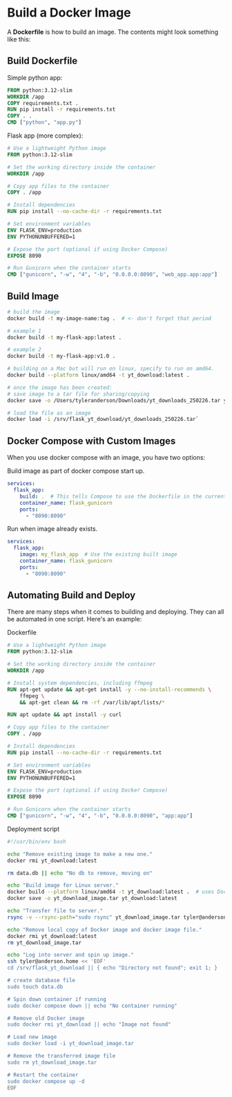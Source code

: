 # Build a Docker Image

A **Dockerfile** is how to build an image. The contents might look something like this:

## Build Dockerfile

Simple python app:
```dockerfile
FROM python:3.12-slim
WORKDIR /app
COPY requirements.txt .
RUN pip install -r requirements.txt
COPY . .
CMD ["python", "app.py"]
```

Flask app (more complex):
```dockerfile
# Use a lightweight Python image
FROM python:3.12-slim

# Set the working directory inside the container
WORKDIR /app

# Copy app files to the container
COPY . /app

# Install dependencies
RUN pip install --no-cache-dir -r requirements.txt

# Set environment variables
ENV FLASK_ENV=production
ENV PYTHONUNBUFFERED=1

# Expose the port (optional if using Docker Compose)
EXPOSE 8090

# Run Gunicorn when the container starts
CMD ["gunicorn", "-w", "4", "-b", "0.0.0.0:8090", "web_app.app:app"]
```

## Build Image

```bash
# build the image
docker build -t my-image-name:tag .  # <- don't forget that period

# example 1
docker build -t my-flask-app:latest .

# example 2
docker build -t my-flask-app:v1.0 .

# building on a Mac but will run on linux, specify to run on amd64.
docker build --platform linux/amd64 -t yt_download:latest .

# once the image has been created:
# save image to a tar file for sharing/copying
docker save -o /Users/tyleranderson/Downloads/yt_downloads_250226.tar yt_download:latest

# load the file as an image
docker load -i /srv/flask_yt_download/yt_downloads_250226.tar`
```

## Docker Compose with Custom Images

When you use docker compose with an image, you have two options:

Build image as part of docker compose start up.
```yaml
services:
  flask_app:
    build: .  # This tells Compose to use the Dockerfile in the current directory
    container_name: flask_gunicorn
    ports:
      - "8090:8090"

```

Run when image already exists.
```yaml
services:
  flask_app:
    image: my_flask_app  # Use the existing built image
    container_name: flask_gunicorn
    ports:
      - "8090:8090"
```

## Automating Build and Deploy

There are many steps when it comes to building and deploying. They can all be automated in one script.
Here's an example:

Dockerfile
```dockerfile
# Use a lightweight Python image
FROM python:3.12-slim

# Set the working directory inside the container
WORKDIR /app

# Install system dependencies, including ffmpeg
RUN apt-get update && apt-get install -y --no-install-recommends \
    ffmpeg \
    && apt-get clean && rm -rf /var/lib/apt/lists/*

RUN apt update && apt install -y curl

# Copy app files to the container
COPY . /app

# Install dependencies
RUN pip install --no-cache-dir -r requirements.txt

# Set environment variables
ENV FLASK_ENV=production
ENV PYTHONUNBUFFERED=1

# Expose the port (optional if using Docker Compose)
EXPOSE 8090

# Run Gunicorn when the container starts
CMD ["gunicorn", "-w", "4", "-b", "0.0.0.0:8090", "app:app"]
```

Deployment script
```bash
#!/usr/bin/env bash

echo "Remove existing image to make a new one."
docker rmi yt_download:latest

rm data.db || echo "No db to remove, moving on"

echo "Build image for Linux server."
docker build --platform linux/amd64 -t yt_download:latest .  # uses Dockerfile to build
docker save -o yt_download_image.tar yt_download:latest

echo "Transfer file to server."
rsync -v --rsync-path="sudo rsync" yt_download_image.tar tyler@anderson.home:/srv/flask_yt_download

echo "Remove local copy of Docker image and docker image file."
docker rmi yt_download:latest
rm yt_download_image.tar

echo "Log into server and spin up image."
ssh tyler@anderson.home << 'EOF'
cd /srv/flask_yt_download || { echo "Directory not found"; exit 1; }

# create database file
sudo touch data.db

# Spin down container if running
sudo docker compose down || echo "No container running"

# Remove old Docker image
sudo docker rmi yt_download || echo "Image not found"

# Load new image
sudo docker load -i yt_download_image.tar

# Remove the transferred image file
sudo rm yt_download_image.tar

# Restart the container
sudo docker compose up -d
EOF
```